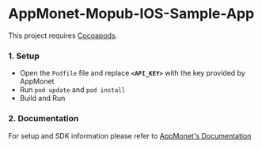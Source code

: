 # AppMonet-Mopub-IOS-Sample-App

This project requires [Cocoapods](https://cocoapods.org/). 

### 1.  Setup

- Open the `Podfile` file and replace **`<API_KEY>`** with the key provided by AppMonet
- Run `pod update` and `pod install`
- Build and Run

### 2.  Documentation

For setup and SDK information please refer to [AppMonet's Documentation](https://docs.appmonet.com/docs/get-started-with-appmonet)
